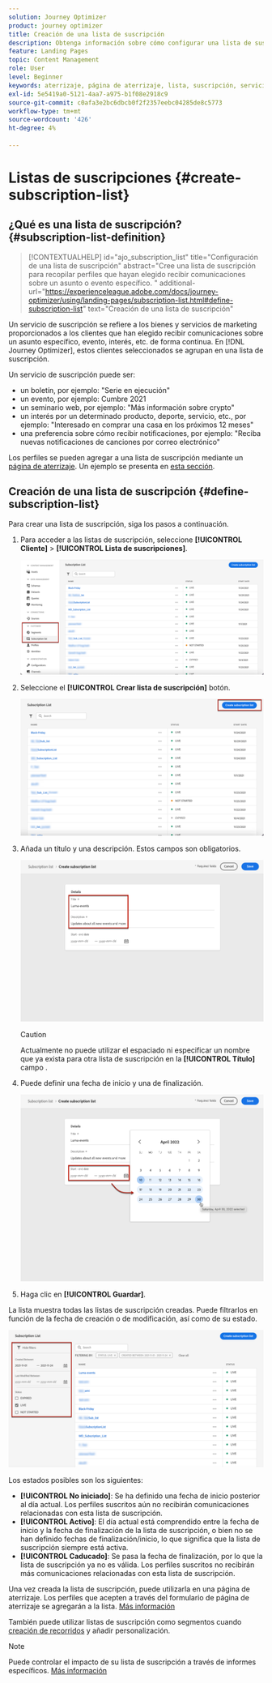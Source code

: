 ```yaml
---
solution: Journey Optimizer
product: journey optimizer
title: Creación de una lista de suscripción
description: Obtenga información sobre cómo configurar una lista de suscripción en Journey Optimizer
feature: Landing Pages
topic: Content Management
role: User
level: Beginner
keywords: aterrizaje, página de aterrizaje, lista, suscripción, servicio
exl-id: 5e5419a0-5121-4aa7-a975-b1f08e2918c9
source-git-commit: c0afa3e2bc6dbcb0f2f2357eebc04285de8c5773
workflow-type: tm+mt
source-wordcount: '426'
ht-degree: 4%

---
```


# Listas de suscripciones {#create-subscription-list}

## ¿Qué es una lista de suscripción? {#subscription-list-definition}

>[!CONTEXTUALHELP]
>id="ajo_subscription_list"
>title="Configuración de una lista de suscripción"
>abstract="Cree una lista de suscripción para recopilar perfiles que hayan elegido recibir comunicaciones sobre un asunto o evento específico. "
>additional-url="https://experienceleague.adobe.com/docs/journey-optimizer/using/landing-pages/subscription-list.html#define-subscription-list" text="Creación de una lista de suscripción"

Un servicio de suscripción se refiere a los bienes y servicios de marketing proporcionados a los clientes que han elegido recibir comunicaciones sobre un asunto específico, evento, interés, etc. de forma continua. En [!DNL Journey Optimizer], estos clientes seleccionados se agrupan en una lista de suscripción.

Un servicio de suscripción puede ser:

* un boletín, por ejemplo: &quot;Serie en ejecución&quot;
* un evento, por ejemplo: Cumbre 2021
* un seminario web, por ejemplo: &quot;Más información sobre crypto&quot;
* un interés por un determinado producto, deporte, servicio, etc., por ejemplo: &quot;Interesado en comprar una casa en los próximos 12 meses&quot;
* una preferencia sobre cómo recibir notificaciones, por ejemplo: &quot;Reciba nuevas notificaciones de canciones por correo electrónico&quot;

Los perfiles se pueden agregar a una lista de suscripción mediante un [página de aterrizaje](create-lp.md). Un ejemplo se presenta en [esta sección](lp-use-cases.md#subscription-to-a-service).

## Creación de una lista de suscripción {#define-subscription-list}

Para crear una lista de suscripción, siga los pasos a continuación.

1. Para acceder a las listas de suscripción, seleccione **[!UICONTROL Cliente]** > **[!UICONTROL Lista de suscripciones]**.

   ![](assets/lp_subscription-lists.png)

1. Seleccione el **[!UICONTROL Crear lista de suscripción]** botón.

   ![](assets/lp_create-subscription-list.png)

1. Añada un título y una descripción. Estos campos son obligatorios.

   ![](assets/lp_subscription-list-name.png)

   >[!CAUTION]
   >
   >Actualmente no puede utilizar el espaciado ni especificar un nombre que ya exista para otra lista de suscripción en la **[!UICONTROL Título]** campo .

1. Puede definir una fecha de inicio y una de finalización.

   ![](assets/lp_subscription-list-dates.png)

1. Haga clic en **[!UICONTROL Guardar]**.

La lista muestra todas las listas de suscripción creadas. Puede filtrarlos en función de la fecha de creación o de modificación, así como de su estado.

![](assets/lp_subscription-filters.png)

Los estados posibles son los siguientes:

* **[!UICONTROL No iniciado]**: Se ha definido una fecha de inicio posterior al día actual. Los perfiles suscritos aún no recibirán comunicaciones relacionadas con esta lista de suscripción.
* **[!UICONTROL Activo]**: El día actual está comprendido entre la fecha de inicio y la fecha de finalización de la lista de suscripción, o bien no se han definido fechas de finalización/inicio, lo que significa que la lista de suscripción siempre está activa.
* **[!UICONTROL Caducado]**: Se pasa la fecha de finalización, por lo que la lista de suscripción ya no es válida. Los perfiles suscritos no recibirán más comunicaciones relacionadas con esta lista de suscripción.

Una vez creada la lista de suscripción, puede utilizarla en una página de aterrizaje. Los perfiles que acepten a través del formulario de página de aterrizaje se agregarán a la lista. [Más información](design-lp.md)

También puede utilizar listas de suscripción como segmentos cuando [creación de recorridos](../building-journeys/journey-gs.md#jo-build) y añadir personalización.

>[!NOTE]
>
>Puede controlar el impacto de su lista de suscripción a través de informes específicos. [Más información](../reports/subscription-report-live.md)
